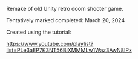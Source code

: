 Remake of old Unity retro doom shooter game.

Tentatively marked completed: March 20, 2024

Created using the tutorial:

https://www.youtube.com/playlist?list=PLe3aEP7K3NT56BlXMMMLw1Waz3AwN8IPx
